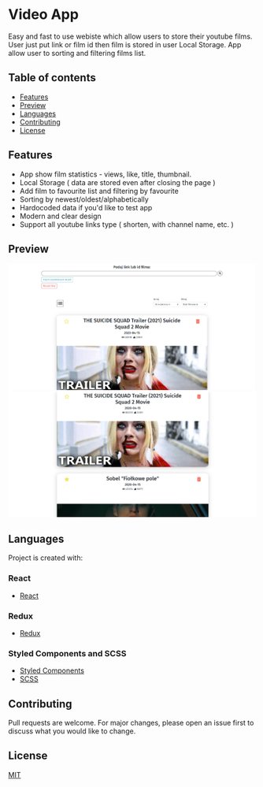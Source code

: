 # Video App

Easy and fast to use webiste which allow users to store their youtube films. User just put link or film id then film is stored in user Local Storage. App allow user to sorting and filtering films list.

## Table of contents
* [Features](#features)
* [Preview](#preview)
* [Languages](#languages)
* [Contributing](#contributing)
* [License](#license)

## Features
* App show film statistics - views, like, title, thumbnail.
* Local Storage ( data are stored even after closing the page )
* Add film to favourite list and filtering by favourite
* Sorting by newest/oldest/alphabetically
* Hardocoded data if you'd like to test app
* Modern and clear design
* Support all youtube links type ( shorten, with channel name, etc. )

## Preview
![preview1](./public/preview1.png)
![preview2](./public/preview11.png)

## Languages
Project is created with:

### React
- [React](https://reactjs.org/)

### Redux

- [Redux](https://redux.js.org/)

### Styled Components and SCSS

- [Styled Components](https://styled-components.com/)
- [SCSS](https://sass-lang.com/)

## Contributing
Pull requests are welcome. For major changes, please open an issue first to discuss what you would like to change.


## License
[MIT](https://choosealicense.com/licenses/mit/)
